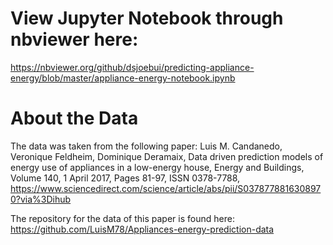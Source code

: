 # View Jupyter Notebook through nbviewer here:
https://nbviewer.org/github/dsjoebui/predicting-appliance-energy/blob/master/appliance-energy-notebook.ipynb

# About the Data

The data was taken from the following paper: Luis M. Candanedo, Veronique Feldheim, Dominique Deramaix, Data driven prediction models of energy use of appliances in a low-energy house, Energy and Buildings, Volume 140, 1 April 2017, Pages 81-97, ISSN 0378-7788, https://www.sciencedirect.com/science/article/abs/pii/S0378778816308970?via%3Dihub

The repository for the data of this paper is found here: https://github.com/LuisM78/Appliances-energy-prediction-data
